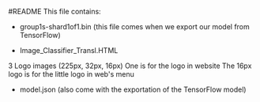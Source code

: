 #README
This file contains: 
- group1s-shard1of1.bin (this file comes when we export our model from TensorFlow)

- Image_Classifier_Transl.HTML

3 Logo images (225px, 32px, 16px)
	One is for the logo in website
	The 16px logo is for the little logo in web's menu

- model.json (also come with the exportation of the TensorFlow model)
